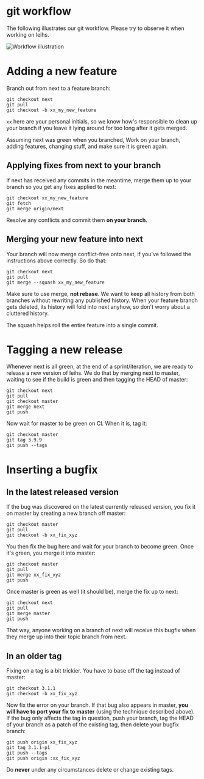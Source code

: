 # git workflow

The following illustrates our git workflow. Please try to observe it when working on leihs.

![Workflow illustration](https://raw.githubusercontent.com/zhdk/leihs/next/doc/images/git_workflow.png)

# Adding a new feature

Branch out from next to a feature branch:

```
git checkout next
git pull
git checkout -b xx_my_new_feature
```

`xx` here are your personal initials, so we know how's responsible to clean up your branch if you leave it lying around for too long after it gets merged.

Assuming next was green when you branched, Work on your branch, adding features, changing stuff, and make sure it is green again.

## Applying fixes from next to your branch

If next has received any commits in the meantime, merge them up to your branch so you get any fixes applied to next:

```
git checkout xx_my_new_feature
git fetch
git merge origin/next
```

Resolve any conflicts and commit them **on your branch**.


## Merging your new feature into next

Your branch will now merge conflict-free onto next, if you've followed the instructions above correctly. So do that:

```
git checkout next
git pull
git merge --squash xx_my_new_feature
```

Make sure to use merge, **not rebase**. We want to keep all history from both branches without rewriting any published history. When your feature branch gets deleted, its history will fold into next anyhow, so don't worry about a cluttered history.

The squash helps roll the entire feature into a single commit.

# Tagging a new release

Whenever next is all green, at the end of a sprint/iteration, we are ready to release a new version of leihs. We do that by merging next to master, waiting to see if the build is green and then tagging the HEAD of master:

```
git checkout next
git pull
git checkout master
git merge next
git push
```
Now wait for master to be green on CI. When it is, tag it:

```
git checkout master
git tag 3.9.9
git push --tags
```

# Inserting a bugfix

## In the latest released version

If the bug was discovered on the latest currently released version, you fix it on master by creating a new branch off master:

```
git checkout master
git pull
git checkout -b xx_fix_xyz
```

You then fix the bug here and wait for your branch to become green. Once it's green, you merge it into master:

```
git checkout master
git pull
git merge xx_fix_xyz
git push
```
Once master is green as well (it should be), merge the fix up to next:

```
git checkout next
git pull
git merge master
git push
```
That way, anyone working on a branch of next will receive this bugfix when they merge up into their topic branch from next.


## In an older tag

Fixing on a tag is a bit trickier. You have to base off the tag instead of master:

```
git checkout 3.1.1
git checkout -b xx_fix_xyz
```
Now fix the error on your branch. If that bug also appears in master, **you will have to port your fix to master** (using the technique described above). If the bug only affects the tag in question, push your branch, tag the HEAD of your branch as a patch of the existing tag, then delete your bugfix branch:

```
git push origin xx_fix_xyz
git tag 3.1.1-p1
git push --tags
git push origin :xx_fix_xyz
```

Do **never** under any circumstances delete or change existing tags.


